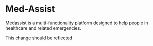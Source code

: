 # Med-Assist
Medassist is a multi-functionality platform designed to help people in healthcare and related emergencies.

This change should be reflected